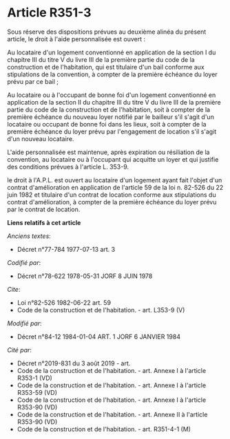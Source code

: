 # Article R351-3

Sous réserve des dispositions prévues au deuxième alinéa du présent article, le droit à l'aide personnalisée est ouvert :

Au locataire d'un logement conventionné en application de la section I du chapitre III du titre V du livre III de la première
partie du code de la construction et de l'habitation, qui est titulaire d'un bail conforme aux stipulations de la convention,
à compter de la première échéance du loyer prévu par ce bail ;

Au locataire ou à l'occupant de bonne foi d'un logement conventionné en application de la section II du chapitre III du titre
V du livre III de la première partie du code de la construction et de l'habitation, soit à compter de la première échéance du
nouveau loyer notifié par le bailleur s'il s'agit d'un locataire ou occupant de bonne foi dans les lieux, soit à compter de
la première échéance du loyer prévu par l'engagement de location s'il s'agit d'un nouveau locataire.

L'aide personnalisée est maintenue, après expiration ou résiliation de la convention, au locataire ou à l'occupant qui
acquitte un loyer et qui justifie des conditions prévues à l'article L. 353-9.

le droit à l'A.P.L. est ouvert au locataire d'un logement ayant fait l'objet d'un contrat d'amélioration en application de
l'article 59 de la loi n. 82-526 du 22 juin 1982 et titulaire d'un contrat de location conforme aux stipulations du contrat
d'amélioration, à compter de la première échéance du loyer prévu par le contrat de location.

**Liens relatifs à cet article**

_Anciens textes_:

  - Décret n°77-784 1977-07-13 art. 3

_Codifié par_:

  - Décret n°78-622 1978-05-31 JORF 8 JUIN 1978

_Cite_:

  - Loi n°82-526 1982-06-22 art. 59
  - Code de la construction et de l'habitation. - art. L353-9 (V)

_Modifié par_:

  - Décret n°84-12 1984-01-04 ART. 1 JORF 6 JANVIER 1984

_Cité par_:

  - Décret n°2019-831 du 3 août 2019 - art.
  - Code de la construction et de l'habitation. - art. Annexe I à l'article R353-1 (VD)
  - Code de la construction et de l'habitation. - art. Annexe I à l'article R353-59 (VD)
  - Code de la construction et de l'habitation. - art. Annexe I à l'article R353-90 (VD)
  - Code de la construction et de l'habitation. - art. Annexe II à l'article R353-90 (VD)
  - Code de la construction et de l'habitation. - art. R351-4-1 (M)

